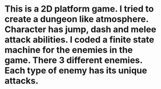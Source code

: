 # This is a 2D platform game. I tried to create a dungeon like atmosphere. Character has jump, dash and melee attack abilities. I coded a finite state machine for the enemies in the game. There 3 different enemies. Each type of enemy has its unique attacks.
